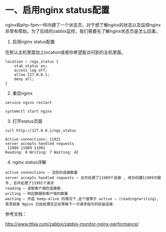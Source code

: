 # 一、启用nginx status配置

nginx和php-fpm一样内建了一个状态页，对于想了解nginx的状态以及监控nginx非常有帮助。为了后续的zabbix监控，我们需要先了解nginx状态页是怎么回事。

1. 启用nginx status配置

在默认主机里面加上location或者你希望能访问到的主机里面。

```
location ~ /ngx_status {
    stub_status on;
    access_log off;
    allow 127.0.0.1;
    deny all;
}
```
2. 重启nginx
```
service nginx restart

systemctl start nginx
```

3. 打开status页面
```
curl http://127.0.0.1/ngx_status

Active connections: 11921 
server accepts handled requests
 11989 11989 11991 
Reading: 0 Writing: 7 Waiting: 42
```

4. nginx status详解
```
active connections – 活跃的连接数量
server accepts handled requests — 总共处理了11989个连接 , 成功创建11989次握手, 总共处理了11991个请求
reading — 读取客户端的连接数.
writing — 响应数据到客户端的数量
waiting — 开启 keep-alive 的情况下,这个值等于 active – (reading+writing), 意思就是 Nginx 已经处理完正在等候下一次请求指令的驻留连接.
```

参考文档：

http://www.ttlsa.com/zabbix/zabbix-monitor-nginx-performance/ 
